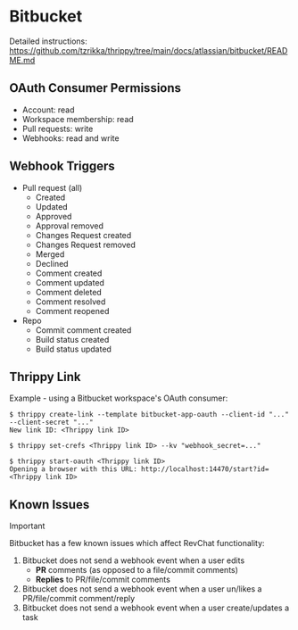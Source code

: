 # Bitbucket

Detailed instructions: <https://github.com/tzrikka/thrippy/tree/main/docs/atlassian/bitbucket/README.md>

## OAuth Consumer Permissions

- Account: read
- Workspace membership: read
- Pull requests: write
- Webhooks: read and write

## Webhook Triggers

- Pull request (all)
  - Created
  - Updated
  - Approved
  - Approval removed
  - Changes Request created
  - Changes Request removed
  - Merged
  - Declined
  - Comment created
  - Comment updated
  - Comment deleted
  - Comment resolved
  - Comment reopened
- Repo
  - Commit comment created
  - Build status created
  - Build status updated

## Thrippy Link

Example - using a Bitbucket workspace's OAuth consumer:

```shell
$ thrippy create-link --template bitbucket-app-oauth --client-id "..." --client-secret "..."
New link ID: <Thrippy link ID>

$ thrippy set-crefs <Thrippy link ID> --kv "webhook_secret=..."

$ thrippy start-oauth <Thrippy link ID>
Opening a browser with this URL: http://localhost:14470/start?id=<Thrippy link ID>
```

## Known Issues

> [!IMPORTANT]
> Bitbucket has a few known issues which affect RevChat functionality:
>
> 1. Bitbucket does not send a webhook event when a user edits
>    - **PR** comments (as opposed to a file/commit comments)
>    - **Replies** to PR/file/commit comments
> 2. Bitbucket does not send a webhook event when a user un/likes a PR/file/commit comment/reply
> 3. Bitbucket does not send a webhook event when a user create/updates a task
